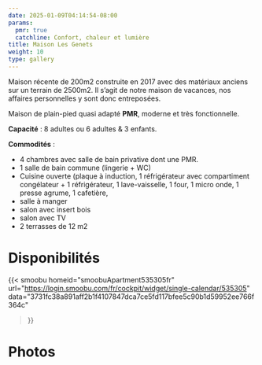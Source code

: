 ```yaml
---
date: 2025-01-09T04:14:54-08:00
params:
  pmr: true
  catchline: Confort, chaleur et lumière
title: Maison Les Genets
weight: 10
type: gallery
---
```


Maison récente de 200m2 construite en 2017 avec des matériaux anciens sur un terrain de 2500m2. Il s’agit de notre maison de vacances, nos affaires personnelles y sont donc entreposées.

Maison de plain-pied quasi adapté **PMR**, moderne et très fonctionnelle.

**Capacité** : 8 adultes ou 6 adultes & 3 enfants.

**Commodités** :

- 4 chambres avec salle de bain privative dont une PMR.
- 1 salle de bain commune (lingerie + WC)
- Cuisine ouverte (plaque à induction, 1 réfrigérateur avec compartiment congélateur + 1 réfrigérateur, 1 lave-vaisselle, 1 four, 1 micro onde, 1 presse agrume, 1 cafetière,
- salle à manger
- salon avec insert bois
- salon avec TV
- 2 terrasses de 12 m2

# Disponibilités

{{< smoobu 
homeid="smoobuApartment535305fr" 
url="https://login.smoobu.com/fr/cockpit/widget/single-calendar/535305"
data="3731fc38a891aff2b1f4107847dca7ce5fd117bfee5c90b1d59952ee766f364c"
>}}

# Photos